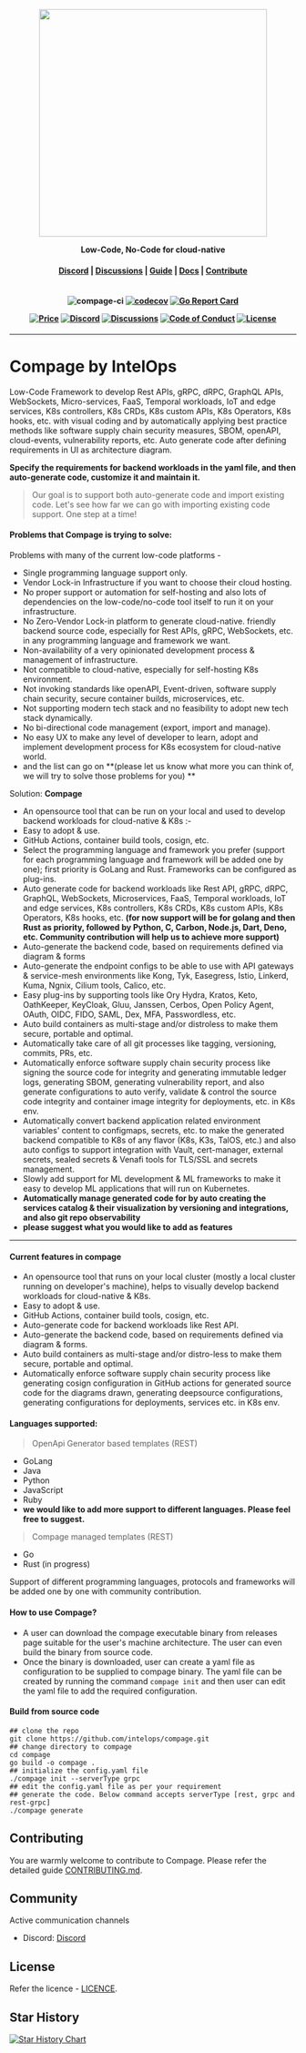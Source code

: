 <p align="center"><img src="images/compage-logo.svg" width="400" alt=""></p>
<p align="center"><b>Low-Code, No-Code for cloud-native</b></p>

<h4 align="center">
    <a href="https://discord.gg/DeapQc22qe">Discord</a> |
    <a href="https://github.com/intelops/compage/discussions">Discussions</a> |
    <a href="https://docs.intelops.ai/1.0.0/compage/5-guides?utm_source=github&utm_medium=social/">Guide</a> |
    <a href="https://docs.intelops.ai/1.0.0/compage">Docs</a> |
    <a href="https://docs.intelops.ai/1.0.0/compage/6-contribution?utm_source=github&utm_medium=social">Contribute</a><br/><br/>
</h4>

<h4 align="center">

![compage-ci](https://github.com/intelops/compage/workflows/core-ci/badge.svg)
[![codecov](https://codecov.io/gh/intelops/compage/branch/main/graph/badge.svg?token=HZZ0196V4D)](https://codecov.io/gh/intelops/compage)
[![Go Report Card](https://goreportcard.com/badge/github.com/intelops/compage/core)](https://goreportcard.com/report/github.com/intelops/compage/core)

[![Price](https://img.shields.io/badge/price-FREE-0098f7.svg)](https://github.com/intelops/compage/blob/main/LICENSE) [![Discord](https://badgen.net/badge/icon/discord?icon=discord&label)](https://discord.gg/DeapQc22qe)
[![Discussions](https://badgen.net/badge/icon/discussions?label=open)](https://github.com/intelops/compage/discussions)
[![Code of Conduct](https://badgen.net/badge/icon/code-of-conduct?label=open)](./code-of-conduct.md)
[![License](https://img.shields.io/badge/License-Apache%202.0-blue.svg)](https://opensource.org/licenses/Apache-2.0)

</h4>

<hr>

# Compage by IntelOps

Low-Code Framework to develop Rest APIs, gRPC, dRPC, GraphQL APIs, WebSockets, Micro-services, FaaS, Temporal workloads,
IoT and edge services, K8s controllers, K8s CRDs, K8s custom APIs, K8s Operators, K8s hooks, etc. with visual coding and
by automatically applying best practice methods like software supply chain security measures, SBOM, openAPI,
cloud-events, vulnerability reports, etc. Auto generate code after defining requirements in UI as architecture diagram.

**Specify the requirements for backend workloads in the yaml file, and then auto-generate code, customize it and maintain it.**
> Our goal is to support both auto-generate code and import existing code. Let's see how far we can go with importing
> existing code support. One step at a time!

#### Problems that Compage is trying to solve:

Problems with many of the current low-code platforms -

- Single programming language support only.
- Vendor Lock-in Infrastructure if you want to choose their cloud hosting.
- No proper support or automation for self-hosting and also lots of dependencies on the low-code/no-code tool itself to
  run it on your infrastructure.
- No Zero-Vendor Lock-in platform to generate cloud-native. friendly backend source code, especially for Rest APIs,
  gRPC,
  WebSockets, etc. in any programming language and framework we want.
- Non-availability of a very opinionated development process & management of infrastructure.
- Not compatible to cloud-native, especially for self-hosting K8s environment.
- Not invoking standards like openAPI, Event-driven, software supply chain security, secure container builds,
  microservices, etc.
- Not supporting modern tech stack and no feasibility to adopt new tech stack dynamically.
- No bi-directional code management (export, import and manage).
- No easy UX to make any level of developer to learn, adopt and implement development process for K8s ecosystem for
  cloud-native world.
- and the list can go on **(please let us know what more you can think of, we will try to solve those problems for you)
  **

Solution: **Compage**

- An opensource tool that can be run on your local and used to develop backend workloads for cloud-native & K8s :-
- Easy to adopt & use.
- GitHub Actions, container build tools, cosign, etc.
- Select the programming language and framework you prefer (support for each programming language and framework will be
  added one by one); first priority is GoLang and Rust. Frameworks can be configured as plug-ins.
- Auto generate code for backend workloads like Rest API, gRPC, dRPC, GraphQL, WebSockets, Microservices, FaaS,
  Temporal workloads, IoT and edge services, K8s controllers, K8s CRDs, K8s custom APIs, K8s Operators, K8s hooks, etc.
  **(for now support will be for golang and then Rust as priority, followed by Python, C, Carbon, Node.js, Dart, Deno,
  etc. Community contribution will help us to achieve more support)**
- Auto-generate the backend code, based on requirements defined via diagram & forms
- Auto-generate the endpoint configs to be able to use with API gateways & service-mesh environments like Kong, Tyk,
  Easegress, Istio, Linkerd, Kuma, Ngnix, Cilium tools, Calico, etc.
- Easy plug-ins by supporting tools like Ory Hydra, Kratos, Keto, OathKeeper, KeyCloak, Gluu, Janssen, Cerbos, Open
  Policy Agent, OAuth, OIDC, FIDO, SAML, Dex, MFA, Passwordless, etc.
- Auto build containers as multi-stage and/or distroless to make them secure, portable and optimal.
- Automatically take care of all git processes like tagging, versioning, commits, PRs, etc.
- Automatically enforce software supply chain security process like signing the source code for integrity and generating
  immutable ledger logs, generating SBOM, generating vulnerability report, and also generate configurations to auto
  verify, validate & control the source code integrity and container image integrity for deployments, etc. in K8s env.
- Automatically convert backend application related environment variables' content to configmaps, secrets, etc. to make
  the generated backend compatible to K8s of any flavor (K8s, K3s, TalOS, etc.) and also auto configs to support
  integration with Vault, cert-manager, external secrets, sealed secrets & Venafi tools for TLS/SSL and secrets
  management.
- Slowly add support for ML development & ML frameworks to make it easy to develop ML applications that will run on
  Kubernetes.
- **Automatically manage generated code for by auto creating the services catalog & their visualization by versioning
  and integrations, and also git repo observability**
- **please suggest what you would like to add as features**

-------------------------

#### Current features in compage
- An opensource tool that runs on your local cluster (mostly a local cluster running on developer's machine), helps to
  visually develop backend workloads for cloud-native & K8s.
- Easy to adopt & use.
- GitHub Actions, container build tools, cosign, etc.
- Auto-generate code for backend workloads like Rest API.
- Auto-generate the backend code, based on requirements defined via diagram & forms.
- Auto build containers as multi-stage and/or distro-less to make them secure, portable and optimal.
- Automatically enforce software supply chain security process like generating cosign configuration in GitHub actions
  for generated source code for the diagrams drawn, generating deepsource configurations, generating configurations for
  deployments, services etc. in K8s env.

#### Languages supported:

> OpenApi Generator based templates (REST)

- GoLang
- Java
- Python
- JavaScript
- Ruby
- **we would like to add more support to different languages. Please feel free to suggest.**

> Compage managed templates (REST)

- Go
- Rust (in progress)

Support of different programming languages, protocols and frameworks will be added one by one with community
contribution.

#### How to use Compage?

- A user can download the compage executable binary from releases page suitable for the user's machine architecture. The user can even build the binary from source code.
- Once the binary is downloaded, user can create a yaml file as configuration to be supplied to compage binary. The yaml file can be created by running the command `compage init` and then user can edit the yaml file to add the required configuration.

#### Build from source code
```shell
## clone the repo
git clone https://github.com/intelops/compage.git
## change directory to compage
cd compage
go build -o compage .
## initialize the config.yaml file
./compage init --serverType grpc
## edit the config.yaml file as per your requirement
## generate the code. Below command accepts serverType [rest, grpc and rest-grpc] 
./compage generate
```

## Contributing

You are warmly welcome to contribute to Compage.
Please refer the detailed guide [CONTRIBUTING.md](./CONTRIBUTING.md).

## Community

Active communication channels

- Discord: [Discord](https://discord.gg/DeapQc22qe)

## License

Refer the licence - [LICENCE](./LICENSE).

## Star History

<a href="https://star-history.com/#intelops/compage&Timeline">
  <picture>
    <source media="(prefers-color-scheme: dark)" srcset="https://api.star-history.com/svg?repos=intelops/compage&type=Date&theme=dark" />
    <source media="(prefers-color-scheme: light)" srcset="https://api.star-history.com/svg?repos=intelops/compage&type=Date" />
    <img alt="Star History Chart" src="https://api.star-history.com/svg?repos=intelops/compage&type=Date" />
  </picture>
</a>

